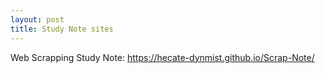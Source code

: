 ```yaml
---
layout: post
title: Study Note sites
---
```



Web Scrapping Study Note: https://hecate-dynmist.github.io/Scrap-Note/
